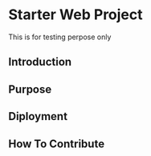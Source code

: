 # Starter Web Project

This is for testing perpose only
## Introduction

## Purpose

## Diployment 

## How To Contribute

